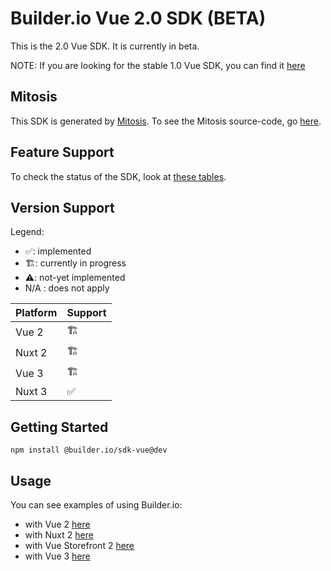 # Builder.io Vue 2.0 SDK (BETA)

This is the 2.0 Vue SDK. It is currently in beta.

NOTE: If you are looking for the stable 1.0 Vue SDK, you can find it [here](/packages/vue)

## Mitosis

This SDK is generated by [Mitosis](https://github.com/BuilderIO/mitosis). To see the Mitosis source-code, go [here](../../).

## Feature Support

To check the status of the SDK, look at [these tables](../../README.md#feature-implementation).

## Version Support

Legend:

- ✅: implemented
- 🏗: currently in progress
- ⚠️: not-yet implemented
- N/A : does not apply

| Platform | Support |
| -------- | ------- |
| Vue 2    | 🏗       |
| Nuxt 2   | 🏗       |
| Vue 3    | 🏗       |
| Nuxt 3   | ✅      |

## Getting Started

```
npm install @builder.io/sdk-vue@dev
```

## Usage

You can see examples of using Builder.io:

- with Vue 2 [here](/examples/vue/vue-2/)
- with Nuxt 2 [here](/examples/vue/nuxt-2/)
- with Vue Storefront 2 [here](/examples/vue/vue-storefront-2)
- with Vue 3 [here](/examples/vue/vue-3/)
